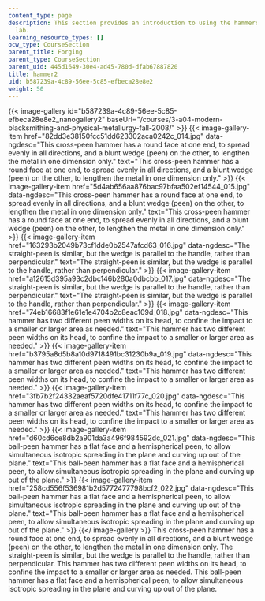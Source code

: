 ```yaml
---
content_type: page
description: This section provides an introduction to using the hammers in the blacksmithing
  lab.
learning_resource_types: []
ocw_type: CourseSection
parent_title: Forging
parent_type: CourseSection
parent_uid: 445d1649-30e4-ad45-780d-dfab67887820
title: hammer2
uid: b587239a-4c89-56ee-5c85-efbeca28e8e2
weight: 50
---
```

{{< image-gallery id="b587239a-4c89-56ee-5c85-efbeca28e8e2_nanogallery2" baseUrl="/courses/3-a04-modern-blacksmithing-and-physical-metallurgy-fall-2008/" >}}
{{< image-gallery-item href="82dd3e38150fcc51dd623302aca0242c_014.jpg" data-ngdesc="This cross-peen hammer has a round face at one end, to spread evenly in all directions, and a blunt wedge (peen) on the other, to lengthen the metal in one dimension only." text="This cross-peen hammer has a round face at one end, to spread evenly in all directions, and a blunt wedge (peen) on the other, to lengthen the metal in one dimension only." >}}
{{< image-gallery-item href="5d4ab656aa876bac97bfaa502ef14544_015.jpg" data-ngdesc="This cross-peen hammer has a round face at one end, to spread evenly in all directions, and a blunt wedge (peen) on the other, to lengthen the metal in one dimension only." text="This cross-peen hammer has a round face at one end, to spread evenly in all directions, and a blunt wedge (peen) on the other, to lengthen the metal in one dimension only." >}}
{{< image-gallery-item href="163293b2049b73cf1dde0b2547afcd63_016.jpg" data-ngdesc="The straight-peen is similar, but the wedge is parallel to the handle, rather than perpendicular." text="The straight-peen is similar, but the wedge is parallel to the handle, rather than perpendicular." >}}
{{< image-gallery-item href="a12615d395a93c2dbc146b280a0dbcbb_017.jpg" data-ngdesc="The straight-peen is similar, but the wedge is parallel to the handle, rather than perpendicular." text="The straight-peen is similar, but the wedge is parallel to the handle, rather than perpendicular." >}}
{{< image-gallery-item href="74eb16683f1e61e1e4704b2c8eac109d_018.jpg" data-ngdesc="This hammer has two different peen widths on its head, to confine the impact to a smaller or larger area as needed." text="This hammer has two different peen widths on its head, to confine the impact to a smaller or larger area as needed." >}}
{{< image-gallery-item href="b3795a8d5b8a10d9718491bc31230b9a_019.jpg" data-ngdesc="This hammer has two different peen widths on its head, to confine the impact to a smaller or larger area as needed." text="This hammer has two different peen widths on its head, to confine the impact to a smaller or larger area as needed." >}}
{{< image-gallery-item href="3fb7b2f24332aeaf5720dfe41711f77c_020.jpg" data-ngdesc="This hammer has two different peen widths on its head, to confine the impact to a smaller or larger area as needed." text="This hammer has two different peen widths on its head, to confine the impact to a smaller or larger area as needed." >}}
{{< image-gallery-item href="d60cd6ce8db2a901da3a496f984592dc_021.jpg" data-ngdesc="This ball-peen hammer has a flat face and a hemispherical peen, to allow simultaneous isotropic spreading in the plane and curving up out of the plane." text="This ball-peen hammer has a flat face and a hemispherical peen, to allow simultaneous isotropic spreading in the plane and curving up out of the plane." >}}
{{< image-gallery-item href="258cd556f536981b2d5772477798bcf2_022.jpg" data-ngdesc="This ball-peen hammer has a flat face and a hemispherical peen, to allow simultaneous isotropic spreading in the plane and curving up out of the plane." text="This ball-peen hammer has a flat face and a hemispherical peen, to allow simultaneous isotropic spreading in the plane and curving up out of the plane." >}}
{{</ image-gallery >}}
This cross-peen hammer has a round face at one end, to spread evenly in all directions, and a blunt wedge (peen) on the other, to lengthen the metal in one dimension only. The straight-peen is similar, but the wedge is parallel to the handle, rather than perpendicular. This hammer has two different peen widths on its head, to confine the impact to a smaller or larger area as needed. This ball-peen hammer has a flat face and a hemispherical peen, to allow simultaneous isotropic spreading in the plane and curving up out of the plane.